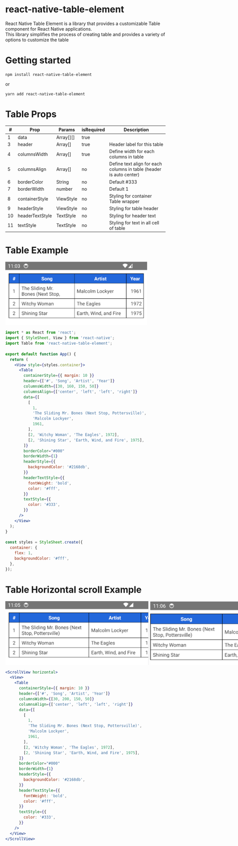 # react-native-table-element

React Native Table Element is a library that provides a customizable Table component for React Native applications. <br />
This library simplifies the process of creating table and provides a variety of options to customize the table

# Getting started

```
npm install react-native-table-element
```

or

```
yarn add react-native-table-element
```

# Table Props

| #   | Prop            | Params    | isRequired | Description                                                         |
| --- | --------------- | --------- | ---------- | ------------------------------------------------------------------- |
| 1   | data            | Array[][] | true       |                                                                     |
| 3   | header          | Array[]   | true       | Header label for this table                                         |
| 4   | columnsWidth    | Array[]   | true       | Define width for each columns in table                              |
| 5   | columnsAlign    | Array[]   | no         | Define text align for each columns in table (header is auto center) |
| 6   | borderColor     | String    | no         | Default #333                                                        |
| 7   | borderWidth     | number    | no         | Default 1                                                           |
| 8   | containerStyle  | ViewStyle | no         | Styling for container Table wrapper                                 |
| 9   | headerStyle     | ViewStyle | no         | Styling for table header                                            |
| 10  | headerTextStyle | TextStyle | no         | Styling for header text                                             |
| 11  | textStyle       | TextStyle | no         | Styling for text in all cell of table                               |

# Table Example

<div style="display: flex; gap: 5px;">
  <img src="./example/assets/table_normal.png" style="height: 200px" />
</div>

```jsx
import * as React from 'react';
import { StyleSheet, View } from 'react-native';
import Table from 'react-native-table-element';

export default function App() {
  return (
    <View style={styles.container}>
      <Table
        containerStyle={{ margin: 10 }}
        header={['#', 'Song', 'Artist', 'Year']}
        columnsWidth={[30, 160, 150, 50]}
        columnsAlign={['center', 'left', 'left', 'right']}
        data={[
          [
            1,
            'The Sliding Mr. Bones (Next Stop, Pottersville)',
            'Malcolm Lockyer',
            1961,
          ],
          [2, 'Witchy Woman', 'The Eagles', 1972],
          [2, 'Shining Star', 'Earth, Wind, and Fire', 1975],
        ]}
        borderColor="#000"
        borderWidth={1}
        headerStyle={{
          backgroundColor: '#2168db',
        }}
        headerTextStyle={{
          fontWeight: 'bold',
          color: '#fff',
        }}
        textStyle={{
          color: '#333',
        }}
      />
    </View>
  );
}

const styles = StyleSheet.create({
  container: {
    flex: 1,
    backgroundColor: '#fff',
  },
});
```

# Table Horizontal scroll Example

<div style="display: flex; gap: 5px;">
  <img src="./example/assets/table_scroll_1.png" style="height: 200px" />
  <img src="./example/assets/table_scroll_2.png" style="height: 200px" />
</div>

```jsx
<ScrollView horizontal>
  <View>
    <Table
      containerStyle={{ margin: 10 }}
      header={['#', 'Song', 'Artist', 'Year']}
      columnsWidth={[30, 200, 150, 50]}
      columnsAlign={['center', 'left', 'left', 'right']}
      data={[
        [
          1,
          'The Sliding Mr. Bones (Next Stop, Pottersville)',
          'Malcolm Lockyer',
          1961,
        ],
        [2, 'Witchy Woman', 'The Eagles', 1972],
        [2, 'Shining Star', 'Earth, Wind, and Fire', 1975],
      ]}
      borderColor="#000"
      borderWidth={1}
      headerStyle={{
        backgroundColor: '#2168db',
      }}
      headerTextStyle={{
        fontWeight: 'bold',
        color: '#fff',
      }}
      textStyle={{
        color: '#333',
      }}
    />
  </View>
</ScrollView>
```
